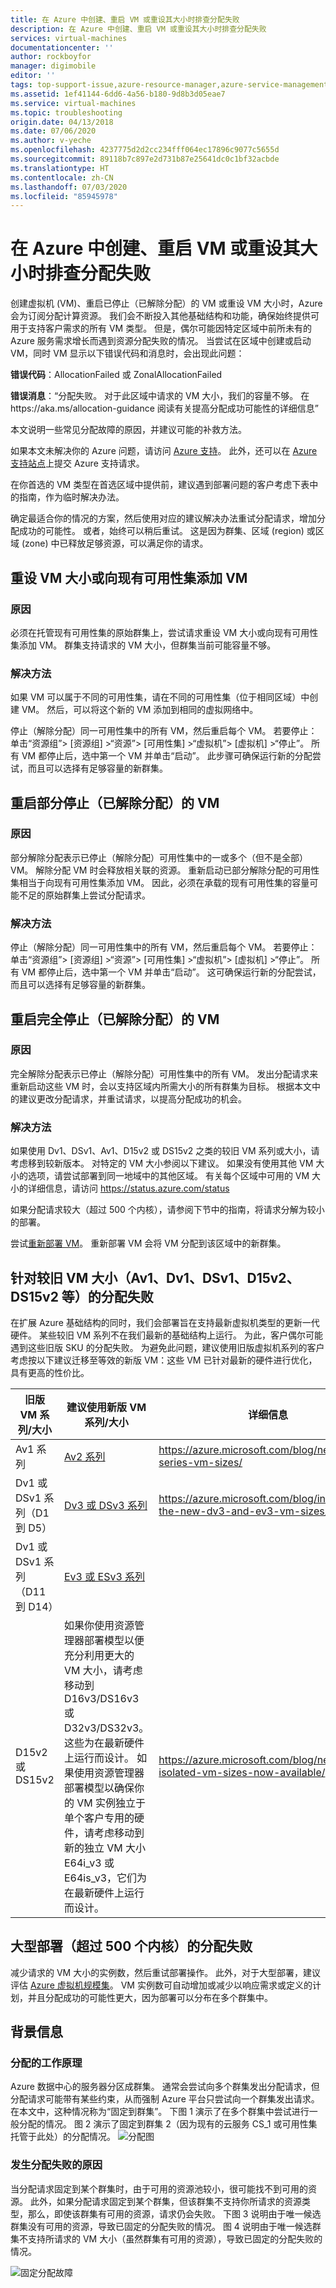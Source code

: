 ```yaml
---
title: 在 Azure 中创建、重启 VM 或重设其大小时排查分配失败
description: 在 Azure 中创建、重启 VM 或重设其大小时排查分配失败
services: virtual-machines
documentationcenter: ''
author: rockboyfor
manager: digimobile
editor: ''
tags: top-support-issue,azure-resource-manager,azure-service-management
ms.assetid: 1ef41144-6dd6-4a56-b180-9d8b3d05eae7
ms.service: virtual-machines
ms.topic: troubleshooting
origin.date: 04/13/2018
ms.date: 07/06/2020
ms.author: v-yeche
ms.openlocfilehash: 4237775d2d2cc234fff064ec17896c9077c5655d
ms.sourcegitcommit: 89118b7c897e2d731b87e25641dc0c1bf32acbde
ms.translationtype: HT
ms.contentlocale: zh-CN
ms.lasthandoff: 07/03/2020
ms.locfileid: "85945978"
---
```

# <a name="troubleshoot-allocation-failures-when-you-create-restart-or-resize-vms-in-azure"></a>在 Azure 中创建、重启 VM 或重设其大小时排查分配失败

创建虚拟机 (VM)、重启已停止（已解除分配）的 VM 或重设 VM 大小时，Azure 会为订阅分配计算资源。 我们会不断投入其他基础结构和功能，确保始终提供可用于支持客户需求的所有 VM 类型。 但是，偶尔可能因特定区域中前所未有的 Azure 服务需求增长而遇到资源分配失败的情况。 当尝试在区域中创建或启动 VM，同时 VM 显示以下错误代码和消息时，会出现此问题：

**错误代码**：AllocationFailed 或 ZonalAllocationFailed

**错误消息**：“分配失败。 对于此区域中请求的 VM 大小，我们的容量不够。 在 https:\//aka.ms/allocation-guidance 阅读有关提高分配成功可能性的详细信息”

本文说明一些常见分配故障的原因，并建议可能的补救方法。

如果本文未解决你的 Azure 问题，请访问 [Azure 支持](https://support.azure.cn/support/contact/)。 此外，还可以在 [Azure 支持站点](https://support.azure.cn/support/support-azure/)上提交 Azure 支持请求。

<!--Not Available on You can post your issue on these forums or to @AzureSupport on Twitter.-->

在你首选的 VM 类型在首选区域中提供前，建议遇到部署问题的客户考虑下表中的指南，作为临时解决办法。 

确定最适合你的情况的方案，然后使用对应的建议解决办法重试分配请求，增加分配成功的可能性。 或者，始终可以稍后重试。 这是因为群集、区域 (region) 或区域 (zone) 中已释放足够资源，可以满足你的请求。 

## <a name="resize-a-vm-or-add-vms-to-an-existing-availability-set"></a>重设 VM 大小或向现有可用性集添加 VM

### <a name="cause"></a>原因

必须在托管现有可用性集的原始群集上，尝试请求重设 VM 大小或向现有可用性集添加 VM。 群集支持请求的 VM 大小，但群集当前可能容量不够。 

### <a name="workaround"></a>解决方法

如果 VM 可以属于不同的可用性集，请在不同的可用性集（位于相同区域）中创建 VM。 然后，可以将这个新的 VM 添加到相同的虚拟网络中。

停止（解除分配）同一可用性集中的所有 VM，然后重启每个 VM。
若要停止：单击“资源组”> [资源组] >“资源”> [可用性集] >“虚拟机”> [虚拟机] >“停止”。
所有 VM 都停止后，选中第一个 VM 并单击“启动”。
此步骤可确保运行新的分配尝试，而且可以选择有足够容量的新群集。

## <a name="restart-partially-stopped-deallocated-vms"></a>重启部分停止（已解除分配）的 VM

### <a name="cause"></a>原因

部分解除分配表示已停止（解除分配）可用性集中的一或多个（但不是全部）VM。 解除分配 VM 时会释放相关联的资源。 重新启动已部分解除分配的可用性集相当于向现有可用性集添加 VM。 因此，必须在承载的现有可用性集的容量可能不足的原始群集上尝试分配请求。

### <a name="workaround"></a>解决方法

停止（解除分配）同一可用性集中的所有 VM，然后重启每个 VM。
若要停止：单击“资源组”> [资源组] >“资源”> [可用性集] >“虚拟机”> [虚拟机] >“停止”。
所有 VM 都停止后，选中第一个 VM 并单击“启动”。
这可确保运行新的分配尝试，而且可以选择有足够容量的新群集。

## <a name="restart-fully-stopped-deallocated-vms"></a>重启完全停止（已解除分配）的 VM

### <a name="cause"></a>原因

完全解除分配表示已停止（解除分配）可用性集中的所有 VM。 发出分配请求来重新启动这些 VM 时，会以支持区域内所需大小的所有群集为目标。 根据本文中的建议更改分配请求，并重试请求，以提高分配成功的机会。 

### <a name="workaround"></a>解决方法

如果使用 Dv1、DSv1、Av1、D15v2 或 DS15v2 之类的较旧 VM 系列或大小，请考虑移到较新版本。 对特定的 VM 大小参阅以下建议。
如果没有使用其他 VM 大小的选项，请尝试部署到同一地域中的其他区域。 有关每个区域中可用的 VM 大小的详细信息，请访问 https://status.azure.com/status

<!-- Not Available on https://aka.ms/azure-regions -->
<!-- Not Available on availability zones -->

如果分配请求较大（超过 500 个内核），请参阅下节中的指南，将请求分解为较小的部署。

尝试[重新部署 VM](/virtual-machines/troubleshooting/redeploy-to-new-node-windows)。 重新部署 VM 会将 VM 分配到该区域中的新群集。

## <a name="allocation-failures-for-older-vm-sizes-av1-dv1-dsv1-d15v2-ds15v2-etc"></a>针对较旧 VM 大小（Av1、Dv1、DSv1、D15v2、DS15v2 等）的分配失败

在扩展 Azure 基础结构的同时，我们会部署旨在支持最新虚拟机类型的更新一代硬件。 某些较旧 VM 系列不在我们最新的基础结构上运行。 为此，客户偶尔可能遇到这些旧版 SKU 的分配失败。 为避免此问题，建议使用旧版虚拟机系列的客户考虑按以下建议迁移至等效的新版 VM：这些 VM 已针对最新的硬件进行优化，具有更高的性价比。 

|旧版 VM 系列/大小|建议使用新版 VM 系列/大小|详细信息|
|----------------------|----------------------------|--------------------|
|Av1 系列|[Av2 系列](../av2-series.md)|https://azure.microsoft.com/blog/new-av2-series-vm-sizes/
|Dv1 或 DSv1 系列（D1 到 D5）|[Dv3 或 DSv3 系列](../dv3-dsv3-series.md)|https://azure.microsoft.com/blog/introducing-the-new-dv3-and-ev3-vm-sizes/
|Dv1 或 DSv1 系列（D11 到 D14）|[Ev3 或 ESv3 系列](../ev3-esv3-series.md)|
|D15v2 或 DS15v2|如果你使用资源管理器部署模型以便充分利用更大的 VM 大小，请考虑移动到 D16v3/DS16v3 或 D32v3/DS32v3。 这些为在最新硬件上运行而设计。 如果使用资源管理器部署模型以确保你的 VM 实例独立于单个客户专用的硬件，请考虑移动到新的独立 VM 大小 E64i_v3 或 E64is_v3，它们为在最新硬件上运行而设计。 |https://azure.microsoft.com/blog/new-isolated-vm-sizes-now-available/

## <a name="allocation-failures-for-large-deployments-more-than-500-cores"></a>大型部署（超过 500 个内核）的分配失败

减少请求的 VM 大小的实例数，然后重试部署操作。 此外，对于大型部署，建议评估 [Azure 虚拟机规模集](/virtual-machine-scale-sets/)。 VM 实例数可自动增加或减少以响应需求或定义的计划，并且分配成功的可能性更大，因为部署可以分布在多个群集中。 

## <a name="background-information"></a>背景信息
### <a name="how-allocation-works"></a>分配的工作原理
Azure 数据中心的服务器分区成群集。 通常会尝试向多个群集发出分配请求，但分配请求可能带有某些约束，从而强制 Azure 平台只尝试向一个群集发出请求。 在本文中，这种情况称为“固定到群集”。 下图 1 演示了在多个群集中尝试进行一般分配的情况。 图 2 演示了固定到群集 2（因为现有的云服务 CS_1 或可用性集托管于此处）的分配情况。
![分配图](./media/virtual-machines-common-allocation-failure/Allocation1.png)

### <a name="why-allocation-failures-happen"></a>发生分配失败的原因
当分配请求固定到某个群集时，由于可用的资源池较小，很可能找不到可用的资源。 此外，如果分配请求固定到某个群集，但该群集不支持你所请求的资源类型，那么，即使该群集有可用的资源，请求仍会失败。 下图 3 说明由于唯一候选群集没有可用的资源，导致已固定的分配失败的情况。 图 4 说明由于唯一候选群集不支持所请求的 VM 大小（虽然群集有可用的资源），导致已固定的分配失败的情况。

![固定分配故障](./media/virtual-machines-common-allocation-failure/Allocation2.png)

<!-- Update_Description: update meta properties, wording update, update link -->
